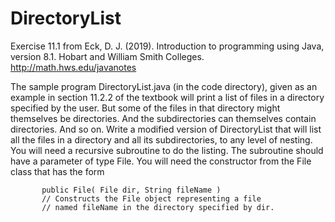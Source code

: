 # DirectoryList

Exercise 11.1 from Eck, D. J. (2019). Introduction to programming using Java, version 8.1. Hobart and William Smith Colleges. http://math.hws.edu/javanotes

The sample program DirectoryList.java (in the code directory), given as an example in section 11.2.2 of the textbook will print a list of files in a directory specified by the user. But some of the files in that directory might themselves be directories. And the subdirectories can themselves contain directories. And so on. Write a modified version of DirectoryList that will list all the files in a directory and all its subdirectories, to any level of nesting. You will need a recursive subroutine to do the listing. The subroutine should have a parameter of type File. You will need the constructor from the File class that has the form

           public File( File dir, String fileName )
           // Constructs the File object representing a file
           // named fileName in the directory specified by dir.
